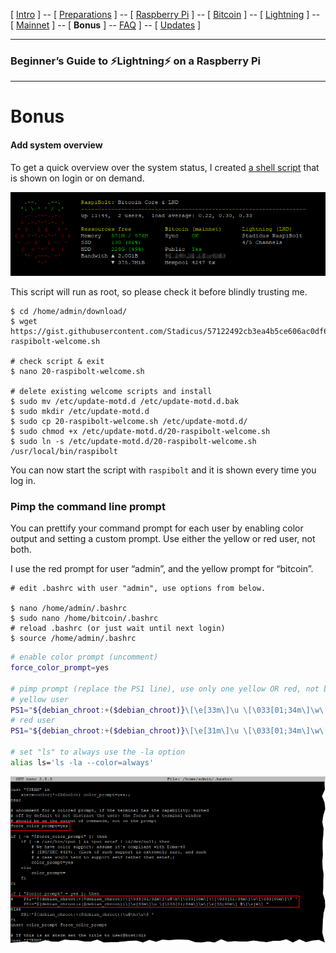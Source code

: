 [ [Intro](README.md) ] -- [ [Preparations](raspibolt_10_preparations.md) ] -- [ [Raspberry Pi](raspibolt_20_pi.md) ] -- [ [Bitcoin](raspibolt_30_bitcoin.md) ] -- [ [Lightning](raspibolt_40_lnd.md) ] -- [ [Mainnet](raspibolt_50_mainnet.md) ] -- [ **Bonus** ] -- [FAQ](raspibolt_faq.md) ] -- [ [Updates](raspibolt_updates.md) ]

------

### Beginner’s Guide to ️⚡Lightning️⚡ on a Raspberry Pi

------

# Bonus

#### Add system overview

To get a quick overview over the system status, I created [a shell script](https://gist.github.com/Stadicus/ffbbd855d23cd068f7b739cae6440f4b) that is shown on login or on demand.

![MotD system overview](images/60_status_overview.png)

This script will run as root, so please check it before blindly trusting me.

```
$ cd /home/admin/download/
$ wget https://gist.githubusercontent.com/Stadicus/57122492cb3ea4b5ce606ac0df6db8ae/raw/66039dfd8428707051148bf5eebcbaabfff39200/20-raspibolt-welcome.sh
  
# check script & exit
$ nano 20-raspibolt-welcome.sh

# delete existing welcome scripts and install
$ sudo mv /etc/update-motd.d /etc/update-motd.d.bak
$ sudo mkdir /etc/update-motd.d
$ sudo cp 20-raspibolt-welcome.sh /etc/update-motd.d/
$ sudo chmod +x /etc/update-motd.d/20-raspibolt-welcome.sh
$ sudo ln -s /etc/update-motd.d/20-raspibolt-welcome.sh /usr/local/bin/raspibolt
```

You can now start the script with `raspibolt` and it is shown every time you log in.



### Pimp the command line prompt

You can prettify your command prompt for each user by enabling color output and setting a custom prompt. Use either the yellow or red user, not both.

I use the red prompt for user “admin”, and the yellow prompt for “bitcoin”.

```
# edit .bashrc with user "admin", use options from below.

$ nano /home/admin/.bashrc
$ sudo nano /home/bitcoin/.bashrc
# reload .bashrc (or just wait until next login)
$ source /home/admin/.bashrc
```

```bash
# enable color prompt (uncomment)
force_color_prompt=yes

# pimp prompt (replace the PS1 line), use only one yellow OR red, not both.
# yellow user
PS1="${debian_chroot:+($debian_chroot)}\[\e[33m\]\u \[\033[01;34m\]\w\[\e[33;40m\] ฿\[\e[m\] "
# red user
PS1="${debian_chroot:+($debian_chroot)}\[\e[31m\]\u \[\033[01;34m\]\w\[\e[33;40m\] ฿\[\e[m\] "

# set "ls" to always use the -la option
alias ls='ls -la --color=always'
```

![Pimp prompt](/images/60_pimp_prompt.png)

